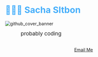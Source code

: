 <h1 style="color: #44AEFB;"> 👨🏻‍💻 Sacha SItbon </h1>

![github_cover_banner](https://camo.githubusercontent.com/2bb027226280084c5edab512b6817ac84989a3f5113a088b77ee23a986bcb50f/68747470733a2f2f632e74656e6f722e636f6d2f703749677753313756307341414141432f72746a2d7269636b2d616e642d6d6f7274792e676966)

<p align:"center" style="text-align: justify; margin: 0 50px; font-size: 17px;" >
  probably coding 
<br>
<br>
<div align="center">

[Email Me](mailto:sachasitbon200518g@gmail.com)
</div>
</p>    
<br>
<!-- Languages and Tools -->

